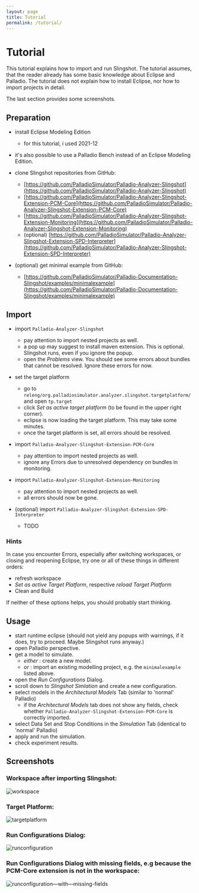 ```yaml
---
layout: page
title: Tutorial
permalink: /tutorial/
---
```


# Tutorial

This tutorial explains how to import and run Slingshot. 
The tutorial assumes, that the reader already has some basic knowledge about Eclipse and Palladio. 
The tutorial does not explain how to install Eclipse, nor how to import projects in detail.  

The last section provides some screenshots. 

## Preparation

- install Eclipse Modeling Edition
  - for this tutorial, i used 2021-12
- it's also possible to use a Palladio Bench instead of an Eclipse Modeling Edition. 
- clone Slingshot repositories from GitHub:
  * [https://github.com/PalladioSimulator/Palladio-Analyzer-Slingshot](https://github.com/PalladioSimulator/Palladio-Analyzer-Slingshot)
  * [https://github.com/PalladioSimulator/Palladio-Analyzer-Slingshot-Extension-PCM-Core](https://github.com/PalladioSimulator/Palladio-Analyzer-Slingshot-Extension-PCM-Core)
  * [https://github.com/PalladioSimulator/Palladio-Analyzer-Slingshot-Extension-Monitoring](https://github.com/PalladioSimulator/Palladio-Analyzer-Slingshot-Extension-Monitoring)
  * (optional) [https://github.com/PalladioSimulator/Palladio-Analyzer-Slingshot-Extension-SPD-Interpreter](https://github.com/PalladioSimulator/Palladio-Analyzer-Slingshot-Extension-SPD-Interpreter)

- (optional) get minimal example from GitHub:
  * [https://github.com/PalladioSimulator/Palladio-Documentation-Slingshot/examples/minimalexample](https://github.com/PalladioSimulator/Palladio-Documentation-Slingshot/examples/minimalexample)

## Import 

* import `Palladio-Analyzer-Slingshot`
  - pay attention to import nested projects as well.
  - a pop up may suggest to install maven extension. This is optional. Slingshot runs, even if you ignore the popup.
  - open the *Problems* view. You should see some errors about bundles that cannot be resolved. Ignore these errors for now.

* set the target platform
  - go to `releng/org.palladiosimulator.analyzer.slingshot.targetplatform/` and open `tp.target`
  - click *Set as active target platform* (to be found in the upper right corner).
  - eclipse is now loading the target platform. This may take some minutes.
  - once the target platform is set, all errors should be resolved.

* import `Palladio-Analyzer-Slingshot-Extension-PCM-Core`
  - pay attention to import nested projects as well.
  - ignore any Errors due to unresolved dependency on bundles in monitoring. 

* import `Palladio-Analyzer-Slingshot-Extension-Monitoring`
  - pay attention to import nested projects as well.
  - all errors should now be gone.

* (optional) import `Palladio-Analyzer-Slingshot-Extension-SPD-Interpreter`
  - TODO

### Hints 
In case you encounter Errors, especially after switching workspaces, or closing and reopening Eclipse, try one or all of these things in different orders:
- refresh workspace
- *Set as active Target Platform*, respective *reload Target Platform* 
- Clean and Build 

If neither of these options helps, you should probably start thinking. 

## Usage

- start runtime eclipse (should not yield any popups with warnings, if it does, try to proceed. Maybe Slingshot runs anyway.)
- open Palladio perspective.
- get a model to simulate.
  * *either* : create a new model.
  * *or* : import an existing modelling project, e.g. the `minimalexample` listed above.
- open the *Run Configurations* Dialog.
- scroll down to *Slingshot Simlation* and create a new configuration.
- select models in the *Architectural Models* Tab (similar to 'normal' Palladio) 
  - if the *Architectural Models* tab does not show any fields, check whether `Palladio-Analyzer-Slingshot-Extension-PCM-Core` is correctly imported.
- select Data Set and Stop Conditions in the *Simulation* Tab (identical to 'normal' Palladio)
- apply and run the simulation.
- check experiment results. 


## Screenshots
### Workspace after importing Slingshot:
<img src="../images/tutorial/workspace.png" alt="workspace"/>

### Target Platform:
<img src="../images/tutorial/targetplatform.png" alt="targetplatform"/>

### Run Configurations Dialog:
<img src="../images/tutorial/runconfiguration.png" alt="runconfiguration"/>

### Run Configurations Dialog with missing fields, e.g because the PCM-Core extension is not in the workspace:
<img src="../images/tutorial/runconfiguration_missingFields.png" alt="runconfiguration—with—missing-fields"/>


